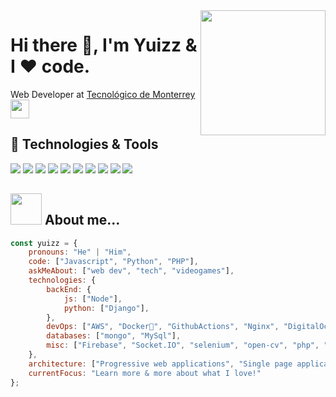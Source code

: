 <img align='right' src='https://user-images.githubusercontent.com/5713670/87202985-820dcb80-c2b6-11ea-9f56-7ec461c497c3.gif' width='200'>

# Hi there 👋, I'm Yuizz & I ❤️ code.
 Web Developer at <a href="https://tec.mx/">Tecnológico de Monterrey</a> <img src="https://media.giphy.com/media/WUlplcMpOCEmTGBtBW/giphy.gif" width="30">


## 🔧 Technologies & Tools

![](https://img.shields.io/badge/OS-WSL2-informational?style=flat&logo=linux&logoColor=white&color=efb80f)
![](https://img.shields.io/badge/Editor-Vim-informational?style=flat&logo=vim&logoColor=white&color=019331)
![](https://img.shields.io/badge/Code-Python-informational?style=flat&logo=python&logoColor=white&color=356c9b)
![](https://img.shields.io/badge/Code-JavaScript-informational?style=flat&logo=javascript&logoColor=white&color=efd81d)
![](https://img.shields.io/badge/Code-PHP-informational?style=flat&logo=php&logoColor=white&color=7377ad)
![](https://img.shields.io/badge/Code-React-informational?style=flat&logo=react&logoColor=white&color=5ed3f3)
![](https://img.shields.io/badge/Shell-OhMyZsh-informational?style=flat&logo=windowsterminal&logoColor=white&color=702183)
![](https://img.shields.io/badge/Tools-MySQL-informational?style=flat&logo=mysql&logoColor=white&color=42759c)
![](https://img.shields.io/badge/Tools-Docker-informational?style=flat&logo=docker&logoColor=white&color=2391e6)
![](https://img.shields.io/badge/Tools-GithubActions-informational?style=flat&logo=githubactions&logoColor=white&color=1d84f6)

## <img src="https://media.giphy.com/media/VgCDAzcKvsR6OM0uWg/giphy.gif" width="50"> About me...  

```javascript
const yuizz = {
    pronouns: "He" | "Him",
    code: ["Javascript", "Python", "PHP"],
    askMeAbout: ["web dev", "tech", "videogames"],
    technologies: {
        backEnd: {
            js: ["Node"],
            python: ["Django"],
        },
        devOps: ["AWS", "Docker🐳", "GithubActions", "Nginx", "DigitalOcean"],
        databases: ["mongo", "MySql"],
        misc: ["Firebase", "Socket.IO", "selenium", "open-cv", "php", "SuiteApp"]
    },
    architecture: ["Progressive web applications", "Single page applications"],
    currentFocus: "Learn more & more about what I love!"
};
```
<!--
**Yuizz/Yuizz** is a ✨ _special_ ✨ repository because its `README.md` (this file) appears on your GitHub profile.

Here are some ideas to get you started:

- 🔭 I’m currently working on ...
- 🌱 I’m currently learning ...
- 👯 I’m looking to collaborate on ...
- 🤔 I’m looking for help with ...
- 💬 Ask me about ...
- 📫 How to reach me: ...
- 😄 Pronouns: ...
- ⚡ Fun fact: ...
-->
